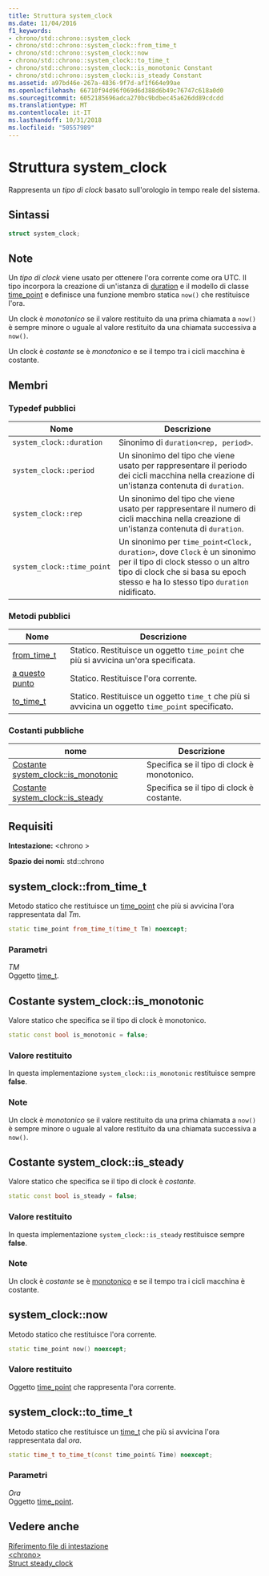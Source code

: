 ```yaml
---
title: Struttura system_clock
ms.date: 11/04/2016
f1_keywords:
- chrono/std::chrono::system_clock
- chrono/std::chrono::system_clock::from_time_t
- chrono/std::chrono::system_clock::now
- chrono/std::chrono::system_clock::to_time_t
- chrono/std::chrono::system_clock::is_monotonic Constant
- chrono/std::chrono::system_clock::is_steady Constant
ms.assetid: a97bd46e-267a-4836-9f7d-af1f664e99ae
ms.openlocfilehash: 66710f94d96f069d6d388d6b49c76747c618a0d0
ms.sourcegitcommit: 6052185696adca270bc9bdbec45a626dd89cdcdd
ms.translationtype: MT
ms.contentlocale: it-IT
ms.lasthandoff: 10/31/2018
ms.locfileid: "50557989"
---
```

# <a name="systemclock-structure"></a>Struttura system_clock

Rappresenta un *tipo di clock* basato sull'orologio in tempo reale del sistema.

## <a name="syntax"></a>Sintassi

```cpp
struct system_clock;
```

## <a name="remarks"></a>Note

Un *tipo di clock* viene usato per ottenere l'ora corrente come ora UTC. Il tipo incorpora la creazione di un'istanza di [duration](../standard-library/duration-class.md) e il modello di classe [time_point](../standard-library/time-point-class.md) e definisce una funzione membro statica `now()` che restituisce l'ora.

Un clock è *monotonico* se il valore restituito da una prima chiamata a `now()` è sempre minore o uguale al valore restituito da una chiamata successiva a `now()`.

Un clock è *costante* se è *monotonico* e se il tempo tra i cicli macchina è costante.

## <a name="members"></a>Membri

### <a name="public-typedefs"></a>Typedef pubblici

|Nome|Descrizione|
|----------|-----------------|
|`system_clock::duration`|Sinonimo di `duration<rep, period>`.|
|`system_clock::period`|Un sinonimo del tipo che viene usato per rappresentare il periodo dei cicli macchina nella creazione di un'istanza contenuta di `duration`.|
|`system_clock::rep`|Un sinonimo del tipo che viene usato per rappresentare il numero di cicli macchina nella creazione di un'istanza contenuta di `duration`.|
|`system_clock::time_point`|Un sinonimo per `time_point<Clock, duration>`, dove `Clock` è un sinonimo per il tipo di clock stesso o un altro tipo di clock che si basa su epoch stesso e ha lo stesso tipo `duration` nidificato.|

### <a name="public-methods"></a>Metodi pubblici

|Nome|Descrizione|
|----------|-----------------|
|[from_time_t](#from_time_t)|Statico. Restituisce un oggetto `time_point` che più si avvicina un'ora specificata.|
|[a questo punto](#now)|Statico. Restituisce l'ora corrente.|
|[to_time_t](#to_time_t)|Statico. Restituisce un oggetto `time_t` che più si avvicina un oggetto `time_point` specificato.|

### <a name="public-constants"></a>Costanti pubbliche

|nome|Descrizione|
|----------|-----------------|
|[Costante system_clock::is_monotonic](#is_monotonic_constant)|Specifica se il tipo di clock è monotonico.|
|[Costante system_clock::is_steady](#is_steady_constant)|Specifica se il tipo di clock è costante.|

## <a name="requirements"></a>Requisiti

**Intestazione:** \<chrono >

**Spazio dei nomi:** std::chrono

## <a name="from_time_t"></a>  system_clock::from_time_t

Metodo statico che restituisce un [time_point](../standard-library/time-point-class.md) che più si avvicina l'ora rappresentata dal *Tm*.

```cpp
static time_point from_time_t(time_t Tm) noexcept;
```

### <a name="parameters"></a>Parametri

*TM*<br/>
Oggetto [time_t](../c-runtime-library/standard-types.md).

## <a name="is_monotonic_constant"></a>  Costante system_clock::is_monotonic

Valore statico che specifica se il tipo di clock è monotonico.

```cpp
static const bool is_monotonic = false;
```

### <a name="return-value"></a>Valore restituito

In questa implementazione `system_clock::is_monotonic` restituisce sempre **false**.

### <a name="remarks"></a>Note

Un clock è *monotonico* se il valore restituito da una prima chiamata a `now()` è sempre minore o uguale al valore restituito da una chiamata successiva a `now()`.

## <a name="is_steady_constant"></a>  Costante system_clock::is_steady

Valore statico che specifica se il tipo di clock è *costante*.

```cpp
static const bool is_steady = false;
```

### <a name="return-value"></a>Valore restituito

In questa implementazione `system_clock::is_steady` restituisce sempre **false**.

### <a name="remarks"></a>Note

Un clock è *costante* se è [monotonico](#is_monotonic_constant) e se il tempo tra i cicli macchina è costante.

## <a name="now"></a>  system_clock::now

Metodo statico che restituisce l'ora corrente.

```cpp
static time_point now() noexcept;
```

### <a name="return-value"></a>Valore restituito

Oggetto [time_point](../standard-library/time-point-class.md) che rappresenta l'ora corrente.

## <a name="to_time_t"></a>  system_clock::to_time_t

Metodo statico che restituisce un [time_t](../c-runtime-library/standard-types.md) che più si avvicina l'ora rappresentata dal *ora*.

```cpp
static time_t to_time_t(const time_point& Time) noexcept;
```

### <a name="parameters"></a>Parametri

*Ora*<br/>
Oggetto [time_point](../standard-library/time-point-class.md).

## <a name="see-also"></a>Vedere anche

[Riferimento file di intestazione](../standard-library/cpp-standard-library-header-files.md)<br/>
[\<chrono>](../standard-library/chrono.md)<br/>
[Struct steady_clock](../standard-library/steady-clock-struct.md)<br/>
